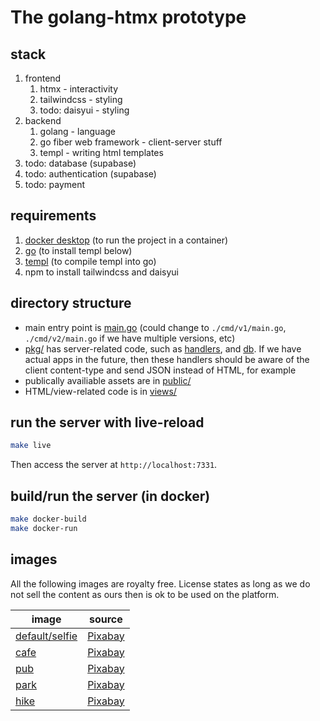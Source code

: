 # The golang-htmx prototype

## stack

1. frontend
    1. htmx - interactivity
    1. tailwindcss - styling
    1. todo: daisyui - styling
1. backend
    1. golang - language
    1. go fiber web framework - client-server stuff
    1. templ - writing html templates
1. todo: database (supabase)
1. todo: authentication (supabase)
1. todo: payment

## requirements

1. [docker desktop](https://docs.docker.com/desktop/install/mac-install/)
   (to run the project in a container)
1. [go](https://go.dev/doc/install) (to install templ below)
1. [templ](https://templ.guide/quick-start/installation) (to compile templ into
   go)
1. npm to install tailwindcss and daisyui

## directory structure

* main entry point is [main.go](./main.go) (could change to `./cmd/v1/main.go`,
  `./cmd/v2/main.go` if we have multiple versions, etc)
* [pkg/](./pkg/) has server-related code, such as [handlers](./pkg/handlers/),
  and [db](./pkg/handlers/). If we have actual apps in the future, then these
  handlers should be aware of the client content-type and send JSON instead of
  HTML, for example
* publically availiable assets are in [public/](./public/)
* HTML/view-related code is in [views/](./views/)

## run the server with live-reload

```sh
make live
```

Then access the server at `http://localhost:7331`.

## build/run the server (in docker)

```sh
make docker-build
make docker-run
```

## images

All the following images are royalty free. License states as long as we do not
sell the content as ours then is ok to be used on the platform.

| image                                                      | source                                                                             |
| ---------------------------------------------------------- | ---------------------------------------------------------------------------------- |
| [default/selfie](./public/images/MenSilhouettesCamera.jpg) | [Pixabay](https://pixabay.com/photos/men-silhouettes-camera-photographer-1777352/) |
| [cafe](./public/images/CoffeeBeansSeed.jpg)                | [Pixabay](https://pixabay.com/photos/coffee-beans-seed-powder-wooden-2560260/)     |
| [pub](./public/images/IrishPubLocal.jpg)                   | [Pixabay](https://pixabay.com/photos/bar-local-ireland-irish-pub-pub-209148/)      |
| [park](./public/images/ParkBenchForest.jpg)                | [Pixabay](https://pixabay.com/photos/park-bench-park-forest-meadow-6607626/)       |
| [hike](./public/images/MountainHikeFall.jpg)               | [Pixabay](https://pixabay.com/photos/mountains-hike-fall-rosswald-8411954/)        |
